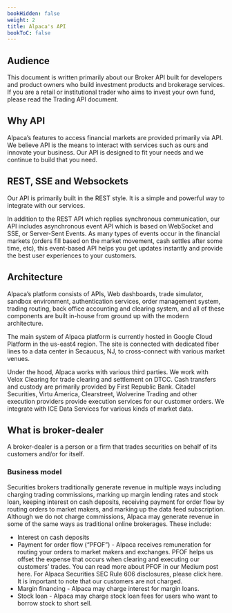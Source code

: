 ```yaml
---
bookHidden: false
weight: 2
title: Alpaca's API
bookToC: false
---
```


## Audience

This document is written primarily about our Broker API built for developers and product owners who build investment products and brokerage services. If you are a retail or institutional trader who aims to invest your own fund, please read the Trading API document.

## Why API

Alpaca’s features to access financial markets are provided primarily via API. We believe API is the means to interact with services such as ours and innovate your business. Our API is designed to fit your needs and we continue to build that you need.

## REST, SSE and Websockets

Our API is primarily built in the REST style. It is a simple and powerful way to integrate with our services.

In addition to the REST API which replies synchronous communication, our API includes asynchronous event API which is based on WebSocket and SSE, or Server-Sent Events. As many types of events occur in the financial markets (orders fill based on the market movement, cash settles after some time, etc), this event-based API helps you get updates instantly and provide the best user experiences to your customers.

## Architecture

Alpaca’s platform consists of APIs, Web dashboards, trade simulator, sandbox environment, authentication services, order management system, trading routing, back office accounting and clearing system, and all of these components are built in-house from ground up with the modern architecture.

The main system of Alpaca platform is currently hosted in Google Cloud Platform in the us-east4 region. The site is connected with dedicated fiber lines to a data center in Secaucus, NJ, to cross-connect with various market venues.

Under the hood, Alpaca works with various third parties. We work with Velox Clearing for trade clearing and settlement on DTCC. Cash transfers and custody are primarily provided by First Republic Bank. Citadel Securities, Virtu America, Clearstreet, Wolverine Trading and other execution providers provide execution services for our customer orders. We integrate with ICE Data Services for various kinds of market data.

## What is broker-dealer

A broker-dealer is a person or a firm that trades securities on behalf of its customers and/or for itself.

### Business model

Securities brokers traditionally generate revenue in multiple ways including charging trading commissions, marking up margin lending rates and stock loan, keeping interest on cash deposits, receiving payment for order flow by routing orders to market makers, and marking up the data feed subscription.
Although we do not charge commissions, Alpaca may generate revenue in some of the same ways as traditional online brokerages. These include:

- Interest on cash deposits
- Payment for order flow (“PFOF”) - Alpaca receives remuneration for routing your orders to market makers and exchanges. PFOF helps us offset the expense that occurs when clearing and executing our customers’ trades. You can read more about PFOF in our Medium post here. For Alpaca Securities SEC Rule 606 disclosures, please click here. It is important to note that our customers are not charged.
- Margin financing - Alpaca may charge interest for margin loans.
- Stock loan - Alpaca may charge stock loan fees for users who want to borrow stock to short sell.
